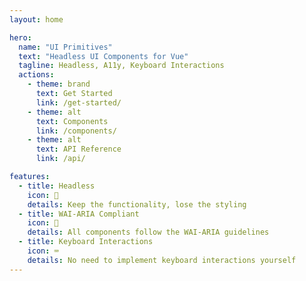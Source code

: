 ```yaml
---
layout: home

hero:
  name: "UI Primitives"
  text: "Headless UI Components for Vue"
  tagline: Headless, A11y, Keyboard Interactions
  actions:
    - theme: brand
      text: Get Started
      link: /get-started/
    - theme: alt
      text: Components
      link: /components/
    - theme: alt
      text: API Reference
      link: /api/

features:
  - title: Headless
    icon: 🎨
    details: Keep the functionality, lose the styling
  - title: WAI-ARIA Compliant
    icon: 💙
    details: All components follow the WAI-ARIA guidelines
  - title: Keyboard Interactions
    icon: ⌨️
    details: No need to implement keyboard interactions yourself
---
```

